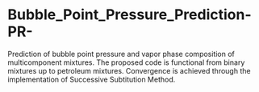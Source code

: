 # Bubble_Point_Pressure_Prediction-PR-
Prediction of bubble point pressure and vapor phase composition of multicomponent mixtures. The proposed code is functional from binary mixtures up to petroleum mixtures. Convergence is achieved through the implementation of Successive Subtitution Method.
